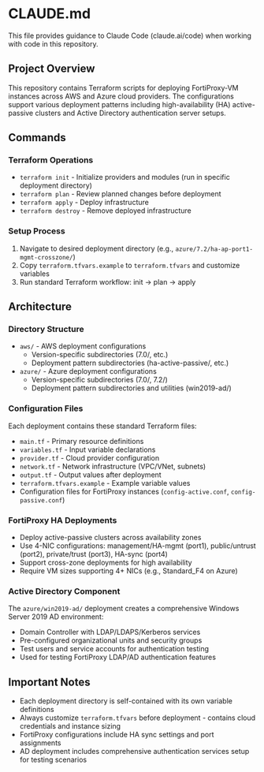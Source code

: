 # CLAUDE.md

This file provides guidance to Claude Code (claude.ai/code) when working with code in this repository.

## Project Overview

This repository contains Terraform scripts for deploying FortiProxy-VM instances across AWS and Azure cloud providers. The configurations support various deployment patterns including high-availability (HA) active-passive clusters and Active Directory authentication server setups.

## Commands

### Terraform Operations
- `terraform init` - Initialize providers and modules (run in specific deployment directory)
- `terraform plan` - Review planned changes before deployment
- `terraform apply` - Deploy infrastructure 
- `terraform destroy` - Remove deployed infrastructure

### Setup Process
1. Navigate to desired deployment directory (e.g., `azure/7.2/ha-ap-port1-mgmt-crosszone/`)
2. Copy `terraform.tfvars.example` to `terraform.tfvars` and customize variables
3. Run standard Terraform workflow: init → plan → apply

## Architecture

### Directory Structure
- `aws/` - AWS deployment configurations
  - Version-specific subdirectories (7.0/, etc.)
  - Deployment pattern subdirectories (ha-active-passive/, etc.)
- `azure/` - Azure deployment configurations  
  - Version-specific subdirectories (7.0/, 7.2/)
  - Deployment pattern subdirectories and utilities (win2019-ad/)

### Configuration Files
Each deployment contains these standard Terraform files:
- `main.tf` - Primary resource definitions
- `variables.tf` - Input variable declarations
- `provider.tf` - Cloud provider configuration
- `network.tf` - Network infrastructure (VPC/VNet, subnets)
- `output.tf` - Output values after deployment
- `terraform.tfvars.example` - Example variable values
- Configuration files for FortiProxy instances (`config-active.conf`, `config-passive.conf`)

### FortiProxy HA Deployments
- Deploy active-passive clusters across availability zones
- Use 4-NIC configurations: management/HA-mgmt (port1), public/untrust (port2), private/trust (port3), HA-sync (port4)
- Support cross-zone deployments for high availability
- Require VM sizes supporting 4+ NICs (e.g., Standard_F4 on Azure)

### Active Directory Component
The `azure/win2019-ad/` deployment creates a comprehensive Windows Server 2019 AD environment:
- Domain Controller with LDAP/LDAPS/Kerberos services
- Pre-configured organizational units and security groups
- Test users and service accounts for authentication testing
- Used for testing FortiProxy LDAP/AD authentication features

## Important Notes
- Each deployment directory is self-contained with its own variable definitions
- Always customize `terraform.tfvars` before deployment - contains cloud credentials and instance sizing
- FortiProxy configurations include HA sync settings and port assignments
- AD deployment includes comprehensive authentication services setup for testing scenarios